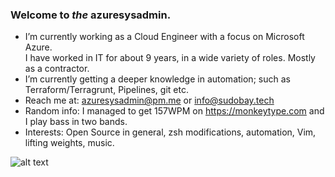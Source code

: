### Welcome to _the_ azuresysadmin.

- I’m currently working as a Cloud Engineer with a focus on Microsoft Azure. <br>I have worked in IT for about 9 years, in a wide variety of roles. Mostly as a contractor. 
-  I’m currently getting a deeper knowledge in automation; such as Terraform/Terragrunt, Pipelines, git etc.
- Reach me at: azuresysadmin@pm.me or info@sudobay.tech
- Random info: I managed to get 157WPM on https://monkeytype.com and I play bass in two bands.
- Interests: Open Source in general, zsh modifications, automation, Vim, lifting weights, music.

![alt text](https://ipfs.pixura.io/ipfs/QmUS8EskznV88DENcpEQRrgZfpwLfAT7hwfwCVGCoeGBqs/AN-Dm.gif)
